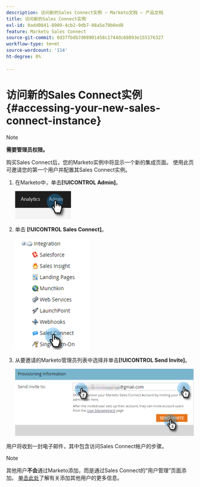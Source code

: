 ```yaml
---
description: 访问新的Sales Connect实例 — Marketo文档 — 产品文档
title: 访问新的Sales Connect实例
exl-id: 0add0841-8909-4cb2-9db7-08a5e79b0ed8
feature: Marketo Sales Connect
source-git-commit: 0d37fbdb7d08901458c1744dc68893e155176327
workflow-type: tm+mt
source-wordcount: '114'
ht-degree: 0%

---
```


# 访问新的Sales Connect实例 {#accessing-your-new-sales-connect-instance}

>[!NOTE]
>
>**需要管理员权限。**

购买Sales Connect后，您的Marketo实例中将显示一个新的集成页面。 使用此页可邀请您的第一个用户并配置其Sales Connect实例。

1. 在Marketo中，单击&#x200B;**[!UICONTROL Admin]**。

   ![](assets/accessing-your-new-sales-connect-instance-1.png)

1. 单击 **[!UICONTROL Sales Connect]**。

   ![](assets/accessing-your-new-sales-connect-instance-2.png)

1. 从要邀请的Marketo管理员列表中选择并单击&#x200B;**[!UICONTROL Send Invite]**。

   ![](assets/accessing-your-new-sales-connect-instance-3.png)

用户将收到一封电子邮件，其中包含访问Sales Connect帐户的步骤。

>[!NOTE]
>
>其他用户&#x200B;**不会**&#x200B;通过Marketo添加，而是通过Sales Connect的“用户管理”页面添加。 [单击此处](/help/marketo/product-docs/marketo-sales-connect/admin/invite-users.md)了解有关添加其他用户的更多信息。
